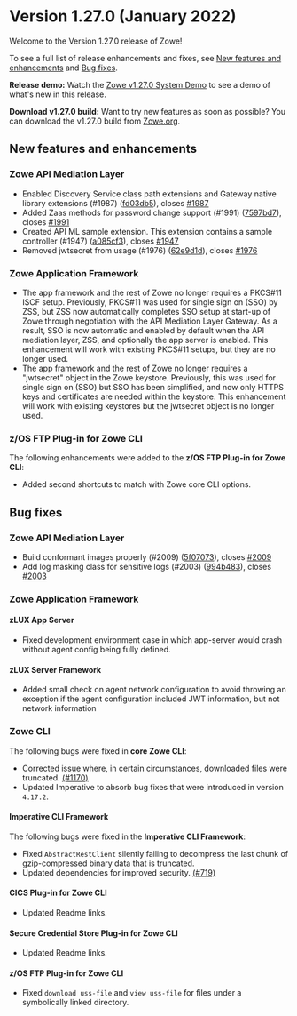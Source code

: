 # Version 1.27.0 (January 2022)

Welcome to the Version 1.27.0 release of Zowe! 

To see a full list of release enhancements and fixes, see [New features and enhancements](#new-features-and-enhancements) and [Bug fixes](#bug-fixes). 

**Release demo:** Watch the [Zowe v1.27.0 System Demo](https://zoom.us/rec/share/ct35Wg9lije2b6LQZUQ7mpOgYJ9Cw7qZFZDRai1h6WxaamgTrE1B58eTToTmbGFP.DdXxDO_62xtSxrlJ?startTime=1643637681000) to see a demo of what's new in this release.

**Download v1.27.0 build:** Want to try new features as soon as possible? You can download the v1.27.0 build from [Zowe.org](https://www.zowe.org/download.html).

## New features and enhancements

### Zowe API Mediation Layer

* Enabled Discovery Service class path extensions and Gateway native library extensions (#1987) ([fd03db5](https://github.com/zowe/api-layer/commit/fd03db5)), closes [#1987](https://github.com/zowe/api-layer/issues/1987)
* Added Zaas methods for password change support (#1991) ([7597bd7](https://github.com/zowe/api-layer/commit/7597bd7)), closes [#1991](https://github.com/zowe/api-layer/issues/1991)
* Created API ML sample extension. This extension contains a sample controller (#1947) ([a085cf3](https://github.com/zowe/api-layer/commit/a085cf3)), closes [#1947](https://github.com/zowe/api-layer/issues/1947)
* Removed jwtsecret from usage (#1976) ([62e9d1d](https://github.com/zowe/api-layer/commit/62e9d1d)), closes [#1976](https://github.com/zowe/api-layer/issues/1976)

### Zowe Application Framework

* The app framework and the rest of Zowe no longer requires a PKCS#11 ISCF setup. Previously, PKCS#11 was used for single sign on (SSO) by ZSS, but ZSS now automatically  completes SSO setup at start-up of Zowe through negotiation with the API Mediation Layer Gateway. As a result, SSO is now automatic and enabled by default when the API mediation layer, ZSS, and optionally the app server is enabled. This enhancement will work with existing PKCS#11 setups, but they are no longer used.
* The app framework and the rest of Zowe no longer requires a "jwtsecret" object in the Zowe keystore. Previously, this was used for single sign on (SSO) but SSO has been simplified, and now only HTTPS keys and certificates are needed within the keystore. This enhancement will work with existing keystores but the jwtsecret object is no longer used.

### z/OS FTP Plug-in for Zowe CLI

The following enhancements were added to the **z/OS FTP Plug-in for Zowe CLI**:

* Added second shortcuts to match with Zowe core CLI options.

## Bug fixes

### Zowe API Mediation Layer

* Build conformant images properly (#2009) ([5f07073](https://github.com/zowe/api-layer/commit/5f07073)), closes [#2009](https://github.com/zowe/api-layer/issues/2009)
* Add log masking class for sensitive logs (#2003) ([994b483](https://github.com/zowe/api-layer/commit/994b483)), closes [#2003](https://github.com/zowe/api-layer/issues/2003)

### Zowe Application Framework

#### zLUX App Server

* Fixed development environment case in which app-server would crash without agent config being fully defined.

#### zLUX Server Framework

* Added small check on agent network configuration to avoid throwing an exception if the agent configuration included JWT information, but not network information

### Zowe CLI

The following bugs were fixed in **core Zowe CLI**:

* Corrected issue where, in certain circumstances, downloaded files were truncated. [(#1170)](https://github.com/zowe/zowe-cli/issues/1170)
* Updated Imperative to absorb bug fixes that were introduced in version `4.17.2`.

#### Imperative CLI Framework

The following bugs were fixed in the **Imperative CLI Framework**:

* Fixed `AbstractRestClient` silently failing to decompress the last chunk of gzip-compressed binary data that is truncated.
* Updated dependencies for improved security. [(#719)](https://github.com/zowe/imperative/issues/719)

#### CICS Plug-in for Zowe CLI

* Updated Readme links.

#### Secure Credential Store Plug-in for Zowe CLI

* Updated Readme links.

#### z/OS FTP Plug-in for Zowe CLI

* Fixed `download uss-file` and `view uss-file` for files under a symbolically linked directory. 

